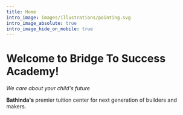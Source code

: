 ```yaml
---
title: Home
intro_image: images/illustrations/pointing.svg
intro_image_absolute: true
intro_image_hide_on_mobile: true
---
```

# Welcome to Bridge To Success Academy! 

*We care about your child's future*
<br/>

**Bathinda's** premier tuition center for next generation of builders and makers.